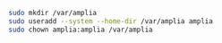 ﻿```sh
sudo mkdir /var/amplia
sudo useradd --system --home-dir /var/amplia amplia
sudo chown amplia:amplia /var/amplia
```
